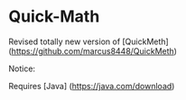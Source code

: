 # Quick-Math
Revised totally new version of [QuickMeth] (https://github.com/marcus8448/QuickMeth)

Notice:

Requires [Java] (https://java.com/download)
